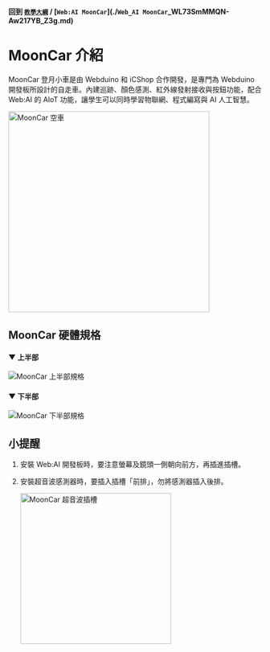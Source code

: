 #### 回到 [`教學大綱`](./`教學大綱`_qo4Ew_UQTU25aAm8DfFHFw.md) / [`Web:AI MoonCar`](./`Web_AI MoonCar`_WL73SmMMQN-Aw217YB_Z3g.md)

# MoonCar 介紹

MoonCar 登月小車是由 Webduino 和 iCShop 合作開發，是專門為 Webduino 開發板所設計的自走車。內建巡跡、顏色感測、紅外線發射接收與按鈕功能，配合 Web:AI 的 AIoT 功能，讓學生可以同時學習物聯網、程式編寫與 AI 人工智慧。

<img src="https://md.webduino.io/uploads/upload_fc1fdcbbe87541821a334382adfafffc.png" alt="MoonCar 空車" width="400">


## MoonCar 硬體規格

<!-- MoonCar 設置了各種感測器、控制器， -->

#### ▼ 上半部

<img src="https://md.webduino.io/uploads/upload_a9955d449cb7e9051d3994e4761dc6b3.png" alt="MoonCar 上半部規格" width=""> 

#### ▼ 下半部

<img src="https://md.webduino.io/uploads/upload_92d3a16848118041807115f84659384e.png" alt="MoonCar 下半部規格" width="">

## 小提醒

1. 安裝 Web:AI 開發板時，要注意螢幕及鏡頭一側朝向前方，再插進插槽。
2. 安裝超音波感測器時，要插入插槽「前排」，勿將感測器插入後排。

    <img src="https://md.webduino.io/uploads/upload_8036d0aac171fddd018f79bf28c286a2.png" alt="MoonCar 超音波插槽" width="300">
